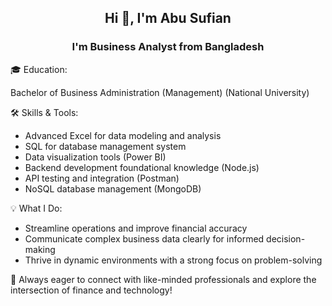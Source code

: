 <h2 align="center">Hi 👋, I'm Abu Sufian</h2>
<h3 align="center">I'm Business Analyst from Bangladesh</h3>

🎓 Education:

  Bachelor of Business Administration (Management) (National University)

🛠️ Skills & Tools:

  - Advanced Excel for data modeling and analysis
  - SQL for database management system
  - Data visualization tools (Power BI)
  - Backend development foundational knowledge (Node.js)
  - API testing and integration (Postman)
  - NoSQL database management (MongoDB)

💡 What I Do:

  - Streamline operations and improve financial accuracy
  - Communicate complex business data clearly for informed decision-making
  - Thrive in dynamic environments with a strong focus on problem-solving<br>
  
🌟 Always eager to connect with like-minded professionals and explore the intersection of finance and technology!








